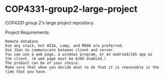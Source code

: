 # COP4331-group2-large-project
COP4331 group 2's large project repository.

Project Requirements:

	Remote database
	Use any stack, but WISA, Lamp, and MEAN are preferred.
	Use JSon to communicate between client and server.
	You can use a web page, a windows program, or an andriod/iOS app as the client. (A web page must be AJAX enabled.)
	The product can be of your choice.
	Make sure that when you decide what to do that it is reasonable in the time that you have.
